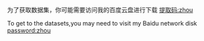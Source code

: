 ﻿为了获取数据集，你可能需要访问我的百度云盘进行下载 [提取码:zhou](https://pan.baidu.com/s/1Ic8rlInp-R473c0rWUplfw?pwd=zhou)

To get to the datasets,you may need to visit my Baidu network disk [password:zhou](https://pan.baidu.com/s/1Ic8rlInp-R473c0rWUplfw?pwd=zhou)

